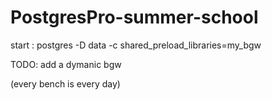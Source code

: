 # PostgresPro-summer-school

start : postgres -D data -c shared_preload_libraries=my_bgw

TODO: add a dymanic bgw

(every bench is every day)

